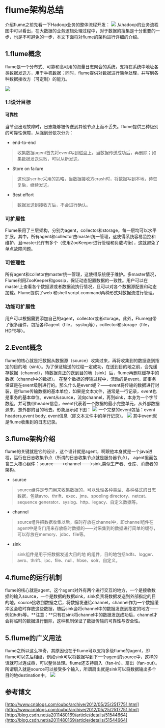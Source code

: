 # flume架构总结

介绍flume之前先看一下Hadoop业务的整体流程开发：
![](http://i.imgur.com/freI4fd.png)
从hadoop的业务流程图中可以看出，在大数据的业务逻辑处理过程中，对于数据的搜集是十分重要的一步，也是不可避免的一步，本文下面将对flume的架构进行详细的介绍。

## 1.flume概念

flume是一个分布式、可靠和高可用的海量日志聚合的系统，支持在系统中地址各类数据发送方，用于手机数据；同时，flume提供对数据进行简单处理，并写到各种数据接收方（可定制）的能力。

![](http://flume.apache.org/_images/DevGuide_image00.png)

### 1.1设计目标

#### 可靠性

当节点出现故障时，日志能够被传送到其他节点上而不丢失。flume提供三种级别的可靠性保障，从强到弱依次分为：
- end-to-end
> 收集数据agent首先将event写到磁盘上，当数据传送成功后，再删除；如果数据发送失败，可以从新发送。
- Store on failure
> 这也是scribe采用的策略，当数据接收方crash时，将数据写到本地，待恢复后，继续发送。
- Best effort
> 数据发送到接收方后，不会进行确认。

### 可扩展性

Flume采用了三层架构，分别为agent，collector和storage，每一层均可以水平扩展。其中，所有agent和collector由master统一管理，这使得系统容易监控和维护，且master允许有多个（使用ZooKeeper进行管理和负载均衡），这就避免了单点故障问题。


### 可管理性

所有agent和colletor由master统一管理，这使得系统便于维护。多master情况，Flume利用ZooKeeper和gossip，保证动态配置数据的一致性。用户可以在master上查看各个数据源或者数据流执行情况，且可以对各个数据源配置和动态加载。Flume提供了web 和shell script command两种形式对数据流进行管理。

### 功能可扩展性

用户可以根据需要添加自己的agent，collector或者storage。此外，Flume自带了很多组件，包括各种agent（file， syslog等），collector和storage（file，HDFS等）。

## 2.Event概念

flume的核心就是把数据从数据源（source）收集过来，再将收集到的数据送到指定的目的地（sink）。为了保证输送的过程一定成功，在送到目的地之前，会先缓存数据（channel），待数据真正的送到目的地（sink）后，flume再删除缓存中的数据（channel中的数据）。
在整个数据的传输过程中，流动的是event，即事务保证是在event级别进行的。那么什么是event呢？——event将传输的数据进行封装，是flume传输数据的基本单位，如果是文本文件，通常是一行记录，event也是事务的基本单位。event从source，流向channel，再到sink，本身为一个字节数组，并可携带header信息，event代表着一个数据的最小完整单元，从外部数据源来，想外部的目的地去。形象展示如下图：
![](http://i.imgur.com/lmMGnFc.png)
一个完整的event包括：event headers,event body, event信息（即文本文件中的单行记录）。
![](http://img.blog.csdn.net/20160530163629374)
其中event就是flume收集到的日志记录。

## 3.flume架构介绍

flume的关键就是它的设计，这个设计就是agent，啊跟他本身就是一个java进程，运行在日志收集节点（所谓的日志收集节点就是服务器节点）。
agent里面包含三大核心组件：source--->channel--->sink,类似生产者、仓库、消费者的架构。
- source
> source组件是专门用来收集数据的，可以处理各种类型、各种格式的日志数据，包括avro、thrift、exec、jms、spooling directory、netcat、sequence generator、syslog、http、legacy、自定义数据等。
- channel
> source组件把数据收集以后，临时存放在channel中，即channel组件在agent中是专门用来存放临时数据的——对采集到的数据进行简单的缓存，可以存放在memory、jdbc、file等。
- sink
> sink组件是用于把数据发送大目的地 的组件，目的地包括hdfs、logger、avro、thrift、ipc、file、null、hbse、solr、自定义。

## 4.flume的运行机制

flume的核心就是agent，这个agent对外有两个进行交互的地方，一个是接收数据的输入source，一个是数据的数据sink，sink负责将数据发送到外部指定的目的地。source接收到数据之后，将数据发送给channel，channel作为一个数据缓冲区会临时存放这些数据，随后sink会将channel中的数据发送到指定的地方——例如hdfs等。**注意：**只有在sink将channel中的数据发送成功后，channel才会将临时的数据进行删除，这种机制保证了数据传输的可靠性与安全性。

## 5.flume的广义用法

flume之所以这么神奇，其原因也在于flume可以支持多级flume的agent，即flume可以先后相继，例如sink可以将数据写到下一个agent的source中，这样的话就可以连成串，可以整体处理。flume还支持扇入（fan-in）、扇出（fan-out）。所谓扇入就是source可以接受多个输入，所谓扇出就是sink可以将数据输出多个目的地destination中。
![](http://flume.apache.org/_images/UserGuide_image02.png)

## 参考博文

[http://www.cnblogs.com/oubo/archive/2012/05/25/2517751.html](http://www.cnblogs.com/oubo/archive/2012/05/25/2517751.html)
[http://blog.csdn.net/a2011480169/article/details/51544664](http://blog.csdn.net/a2011480169/article/details/51544664)
